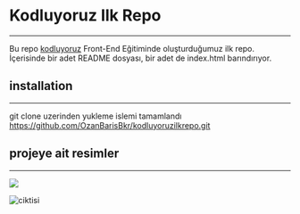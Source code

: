 # Kodluyoruz Ilk Repo
---
Bu repo [kodluyoruz](https://www.kodluyoruz.org/) Front-End Eğitiminde oluşturduğumuz ilk repo. İçerisinde bir adet README dosyası, bir adet de index.html barındırıyor.
## installation
---
git clone uzerinden yukleme islemi tamamlandı https://github.com/OzanBarisBkr/kodluyoruzilkrepo.git
## projeye ait resimler
---
![](https://ibb.co/Vj2Cng6)

![ciktisi](https://www.hizliresim.com/p3s6ZI)


